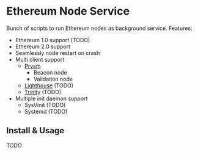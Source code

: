 # Ethereum Node Service

Bunch of scripts to run Ethereum nodes as background service.
Features:
- Ethereum 1.0 support (TODO)
- Ethereum 2.0 support
- Seamlessly node restart on crash
- Multi client support
  - [Prysm](https://github.com/prysmaticlabs/prysm)
    - Beacon node
    - Validation node
  - [Lighthouse](https://github.com/sigp/lighthouse) (TODO)
  - [Trinity](https://github.com/ethereum/trinity) (TODO)
- Multiple init daemon support
  - SysVinit (TODO)
  - Systemd (TODO)


## Install & Usage
TODO
